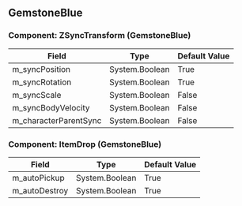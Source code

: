 ## GemstoneBlue

### Component: ZSyncTransform (GemstoneBlue)

|Field|Type|Default Value|
|---|---|---|
|m_syncPosition|System.Boolean|True|
|m_syncRotation|System.Boolean|True|
|m_syncScale|System.Boolean|False|
|m_syncBodyVelocity|System.Boolean|False|
|m_characterParentSync|System.Boolean|False|

### Component: ItemDrop (GemstoneBlue)

|Field|Type|Default Value|
|---|---|---|
|m_autoPickup|System.Boolean|True|
|m_autoDestroy|System.Boolean|True|

